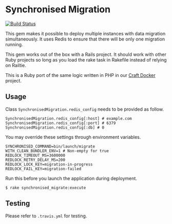 # Synchronised Migration

[![Build Status](https://travis-ci.org/sealink/synchronised-migration-rb.svg?branch=master)](https://travis-ci.org/sealink/synchronised-migration-rb)

This gem makes it possible to deploy multiple instances with data migration
simultaneously.  It uses Redis to ensure that there will be only one migration
running.

This gem works out of the box with a Rails project.  It should work with other
Ruby projects so long as you load the rake task in Rakefile instead of relying
on Railtie.

This is a Ruby port of the same logic written in PHP in our [Craft
Docker](https://github.com/sealink/craft-docker) project.

## Usage

Class `SynchronisedMigration.redis_config` needs to be provided as follow.

```
SynchronisedMigration.redis_config[:host] # example.com
SynchronisedMigration.redis_config[:port] # 6379
SynchronisedMigration.redis_config[:db] # 0
```

You may override these settings through environment variables.

```
SYNCHRONISED_COMMAND=bin/launch/migrate
WITH_CLEAN_BUNDLER_ENV=1 # Non-empty for true
REDLOCK_TIMEOUT_MS=3600000
REDLOCK_RETRY_DELAY_MS=200
REDLOCK_LOCK_KEY=migration-in-progress
REDLOCK_FAIL_KEY=migration-failed
```

Run this before you launch the application during deployment.

```
$ rake synchronised_migrate:execute
```

## Testing

Please refer to `.travis.yml` for testing.
